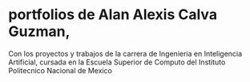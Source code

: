 # portfolios de Alan Alexis Calva Guzman, 
Con los proyectos y trabajos de la carrera de Ingenieria en 
Inteligencia Artificial, cursada en la Escuela Superior de Computo
del Instituto Politecnico Nacional de Mexico
